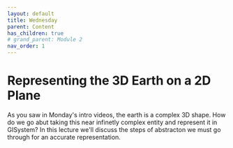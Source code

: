 ```yaml
---
layout: default
title: Wednesday
parent: Content
has_children: true
# grand_parent: Module 2
nav_order: 1
---
```




# Representing the 3D Earth on a 2D Plane

As you saw in Monday's intro videos, the earth is a complex 3D shape.  How do we go abut taking this near infinetly complex entity and represent it in GISystem?  In this lecture we'll discuss the steps of abstracton we must go through for an accurate representation.